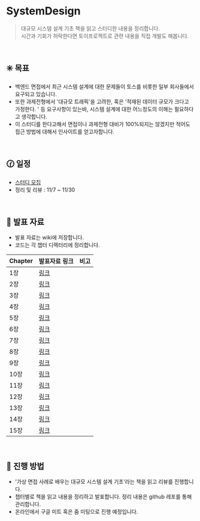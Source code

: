 # SystemDesign
> 대규모 시스템 설계 기초 책을 읽고 스터디한 내용을 정리합니다.  
> 시간과 기회가 허락한다면 토이프로젝트로 관련 내용을 직접 개발도 해봅니다.

<br/>

## :eight_spoked_asterisk:  목표
- 백엔드 면접에서 최근 시스템 설계에 대한 문제들이 토스를 비롯한 일부 회사들에서 요구되고 있습니다.
- 또한 과제전형에서 '대규모 트래픽'을 고려한, 혹은 '적재된 데이터 규모가 크다고 가정한다. ' 등 요구사항이 있는바, 시스템 설계에 대한 어느정도의 이해는 필요하다고 생각합니다.
- 이 스터디를 한다고해서 면접이나 과제전형 대비가 100%되지는 않겠지만 적어도 접근 방법에 대해서 인사이트를 얻고자합니다.

<br/>


## :clock130: 일정
- [스터디 모집][모집]
- 정리 및 리뷰 : 11/7 ~ 11/30


<br/>

## :link: 발표 자료
- 발표 자료는 wiki에 저장합니다.
- 코드는 각 챕터 디렉터리에 정리합니다.

| Chapter | 발표자료 링크 | 비고 |
| ----- | ----- | ----- |
| 1장 | [링크][1장]  | |
| 2장 | [링크][2장] |  |
| 3장 |[링크][3장] |  |
| 4장 | [링크][4장] |  |
| 5장 |[링크][5장] |  |
| 6장 | [링크][6장]|  |
| 7장 | [링크][7장]|  |
| 8장 | [링크][8장]|  |
| 9장 | [링크][9장]|  |
| 10장 | [링크][10장]|  |
| 11장 | [링크][11장]|  |
| 12장 | [링크][12장]| |
| 13장 | [링크][13장]| |
| 14장 | [링크][14장]| |
| 15장 | [링크][15장]| |




<br/>

## :beginner: 진행 방법
- '가상 면접 사례로 배우는 대규모 시스템 설계 기초'라는 책을 읽고 리뷰를 진행합니다.
- 챕터별로 책을 읽고 내용을 정리하고 발표합니다. 정리 내용은 github 레포를 통해 관리합니다.
- 온라인에서 구글 미트 혹은 줌 미팅으로 진행 예정입니다.


<br/>


[//]: # (These are reference links used in the body of this note and get stripped out when the markdown processor does its job. There is no need to format nicely because it shouldn't be seen. Thanks SO - http://stackoverflow.com/questions/4823468/store-comments-in-markdown-syntax)
   [모집]: <https://okky.kr/articles/1344881>
   [1장]: <https://github.com/t0e8r1r4y/SystemDesign/wiki/1%EC%9E%A5-%EC%82%AC%EC%9A%A9%EC%9E%90-%EC%88%98%EC%97%90-%EB%94%B0%EB%A5%B8-%EA%B7%9C%EB%AA%A8-%ED%99%95%EC%9E%A5%EC%84%B1>
   [2장]: <https://github.com/t0e8r1r4y/SystemDesign/wiki/2%EC%9E%A5-%EA%B0%9C%EB%9E%B5%EC%A0%81%EC%9D%B8-%EA%B7%9C%EB%AA%A8-%EC%B6%94%EC%A0%95>
   [3장]: <https://github.com/t0e8r1r4y/SystemDesign/wiki/3%EC%9E%A5-%EC%8B%9C%EC%8A%A4%ED%85%9C-%EC%84%A4%EA%B3%84-%EB%A9%B4%EC%A0%91-%EA%B3%B5%EB%9E%B5%EB%B2%95>
   [4장]: <https://github.com/t0e8r1r4y/SystemDesign/wiki/4%EC%9E%A5-%EC%B2%98%EB%A6%AC%EC%9C%A8-%EC%A0%9C%ED%95%9C-%EC%9E%A5%EC%B9%98%EC%9D%98-%EC%84%A4%EA%B3%84>
   [5장]: <https://github.com/t0e8r1r4y/SystemDesign/wiki/5%EC%9E%A5-%EC%95%88%EC%A0%95-%ED%95%B4%EC%8B%9C-%EC%84%A4%EA%B3%84>
   [6장]: <https://github.com/t0e8r1r4y/SystemDesign/wiki/6%EC%9E%A5-%ED%82%A4-%EA%B0%92-%EC%A0%80%EC%9E%A5%EC%86%8C-%EC%84%A4%EA%B3%84>
   [7장]: <https://github.com/t0e8r1r4y/SystemDesign/wiki/7%EC%9E%A5-%EB%B6%84%EC%82%B0-%EC%8B%9C%EC%8A%A4%ED%85%9C%EC%9D%84-%EC%9C%84%ED%95%9C-%EC%9C%A0%EC%9D%BC-ID-%EC%83%9D%EC%84%B1%EA%B8%B0-%EC%84%A4%EA%B3%84>
   [8장]: <https://github.com/t0e8r1r4y/SystemDesign/wiki/8%EC%9E%A5-URL-%EB%8B%A8%EC%B6%95%ED%82%A4-%EC%84%A4%EA%B3%84>
   [9장]: <https://github.com/t0e8r1r4y/SystemDesign/wiki/9%EC%9E%A5-%EC%9B%B9-%ED%81%AC%EB%A1%A4%EB%9F%AC-%EC%84%A4%EA%B3%84>
   [10장]: <https://github.com/t0e8r1r4y/SystemDesign/wiki/10%EC%9E%A5-%EC%95%8C%EB%A6%BC-%EC%8B%9C%EC%8A%A4%ED%85%9C-%EC%84%A4%EA%B3%84>
   [11장]: <https://github.com/t0e8r1r4y/SystemDesign/wiki/11%EC%9E%A5-%EB%89%B4%EC%8A%A4-%ED%94%BC%EB%93%9C-%EC%8B%9C%EC%8A%A4%ED%85%9C-%EC%84%A4%EA%B3%84>
   [12장]: <https://github.com/t0e8r1r4y/SystemDesign/wiki/12%EC%9E%A5-%EC%B1%84%ED%8C%85-%EC%8B%9C%EC%8A%A4%ED%85%9C-%EC%84%A4%EA%B3%84>
   [13장]: <https://github.com/t0e8r1r4y/SystemDesign/wiki/13%EC%9E%A5-%EA%B2%80%EC%83%89%EC%96%B4-%EC%9E%90%EB%8F%99%EC%99%84%EC%84%B1-%EC%8B%9C%EC%8A%A4%ED%85%9C>
   [14장]: <https://github.com/t0e8r1r4y/SystemDesign/wiki/14%EC%9E%A5-%EC%9C%A0%ED%8A%9C%EB%B8%8C-%EC%84%A4%EA%B3%84>
   [15장]: <https://github.com/t0e8r1r4y/SystemDesign/wiki/15%EC%9E%A5-%EA%B5%AC%EA%B8%80-%EB%93%9C%EB%9D%BC%EC%9D%B4%EB%B8%8C-%EC%84%A4%EA%B3%84>
